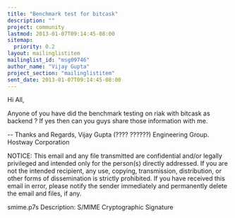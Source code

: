 ```yaml
---
title: "Benchmark test for bitcask"
description: ""
project: community
lastmod: 2013-01-07T09:14:45-08:00
sitemap:
  priority: 0.2
layout: mailinglistitem
mailinglist_id: "msg09746"
author_name: "Vijay Gupta"
project_section: "mailinglistitem"
sent_date: 2013-01-07T09:14:45-08:00
---
```


Hi All,

Anyone of you have did the benchmark testing on riak with bitcask as 
backend ? If yes then can you guys share those information with me.


--
Thanks and Regards,
Vijay Gupta (???? ??????)
Engineering Group.
Hostway Corporation

NOTICE: This email and any file transmitted are confidential and/or 
legally privileged and intended only for the person(s) directly 
addressed. If you are not the intended recipient, any use, copying, 
transmission, distribution, or other forms of dissemination is strictly 
prohibited. If you have received this email in error, please notify the 
sender immediately and permanently delete the email and files, if any.


smime.p7s
Description: S/MIME Cryptographic Signature
